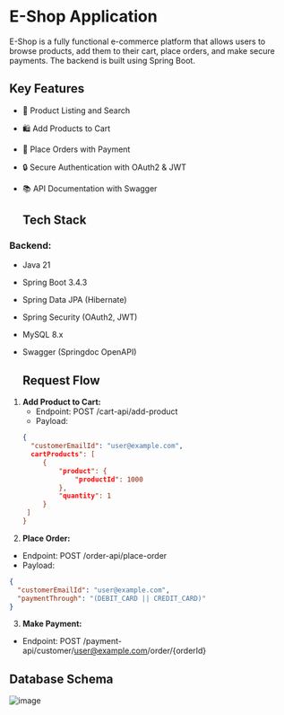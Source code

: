 # E-Shop Application

E-Shop is a fully functional e-commerce platform that allows users to browse products, add them to their cart, place orders, and make secure payments. 
The backend is built using Spring Boot. 

## Key Features
- 🛒 Product Listing and Search
- 🛍️ Add Products to Cart
- 🚚 Place Orders with Payment
- 🔒 Secure Authentication with OAuth2 & JWT
- 📚 API Documentation with Swagger

  ## Tech Stack
### Backend:
- Java 21
- Spring Boot 3.4.3
- Spring Data JPA (Hibernate)
- Spring Security (OAuth2, JWT)
- MySQL 8.x
- Swagger (Springdoc OpenAPI)

  ## Request Flow
1. **Add Product to Cart:**
   - Endpoint: POST /cart-api/add-product
   - Payload:
   ```json
   {
     "customerEmailId": "user@example.com",
     cartProducts": [
        {
            "product": {
                "productId": 1000
            },
            "quantity": 1
        }
    ]
   }
2. **Place Order:**
  - Endpoint: POST /order-api/place-order
  - Payload:
   ```json
   {
     "customerEmailId": "user@example.com",
     "paymentThrough": "(DEBIT_CARD || CREDIT_CARD)"
   }
```

3. **Make Payment:**
  - Endpoint: POST /payment-api/customer/user@example.com/order/{orderId}



## Database Schema
![image](https://github.com/user-attachments/assets/57d3c39a-2880-41c7-9b8e-990b6c3969fe)

